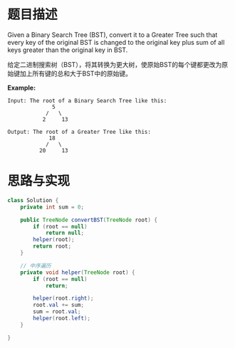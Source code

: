 # 题目描述

Given a Binary Search Tree (BST), convert it to a Greater Tree such that every key of the original BST is changed to the original key plus sum of all keys greater than the original key in BST.

给定二进制搜索树（BST），将其转换为更大树，使原始BST的每个键都更改为原始键加上所有键的总和大于BST中的原始键。

**Example:**

```
Input: The root of a Binary Search Tree like this:
              5
            /   \
           2     13

Output: The root of a Greater Tree like this:
             18
            /   \
          20     13
```

# 思路与实现

```Java
class Solution {
    private int sum = 0;

    public TreeNode convertBST(TreeNode root) {
        if (root == null)
            return null;
        helper(root);
        return root;
    }

    // 中序遍历
    private void helper(TreeNode root) {
        if (root == null)
            return;

        helper(root.right);
        root.val += sum;
        sum = root.val;
        helper(root.left);
    }

}
```

